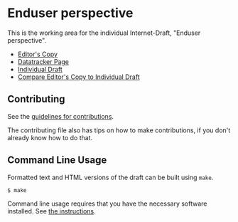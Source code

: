 <!-- regenerate: on (set to off if you edit this file) -->

# Enduser perspective

This is the working area for the individual Internet-Draft, "Enduser perspective".

* [Editor's Copy](https://Farzaneh-Unicode.github.io/enduser-AIpref/#go.draft-farzdusa-Aipref-enduser.html)
* [Datatracker Page](https://datatracker.ietf.org/doc/draft-farzdusa-Aipref-enduser)
* [Individual Draft](https://datatracker.ietf.org/doc/html/draft-farzdusa-Aipref-enduser)
* [Compare Editor's Copy to Individual Draft](https://Farzaneh-Unicode.github.io/enduser-AIpref/#go.draft-farzdusa-Aipref-enduser.diff)


## Contributing

See the
[guidelines for contributions](https://github.com/Farzaneh-Unicode/enduser-AIpref/blob/main/CONTRIBUTING.md).

The contributing file also has tips on how to make contributions, if you
don't already know how to do that.

## Command Line Usage

Formatted text and HTML versions of the draft can be built using `make`.

```sh
$ make
```

Command line usage requires that you have the necessary software installed.  See
[the instructions](https://github.com/martinthomson/i-d-template/blob/main/doc/SETUP.md).

